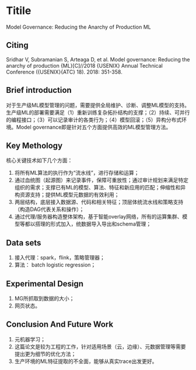 # Titile

Model Governance: Reducing the Anarchy of Production ML

## Citing

Sridhar V, Subramanian S, Arteaga D, et al. Model governance: Reducing the anarchy of production {ML}[C]//2018 {USENIX} Annual Technical Conference ({USENIX}{ATC} 18). 2018: 351-358.

## Brief introduction

对于生产级ML模型管理的问题，需要提供全局维护、诊断、调整ML模型的支持。生产级ML的部署需要满足（1）重新训练复杂拓扑结构的支撑；（2）持续、可并行的编程接口；（3）可以记录审计的各类行为；（4）模型回滚；（5）异构分布式环境。Model governance即是针对五个方面提供高效的ML模型管理方法。

## Key Methology

核心关键技术如下几个方面：
1. 将所有ML算法的执行作为“流水线”，进行存储和运算；
2. 通过血统图（起源图）来记录事件，保障可重放性；通过审计规划来满足特定组织的需求；支撑已有ML的模型、算法、特征和新应用的匹配；伸缩性和异构资源支持；提供ML模型元数据的有效利用；
3. 两层结构，底层接入数据源、代码和相关特征；顶层体统流水线和策略支持（构造DAG代表关系和操作）；
4. 通过代理/服务器构造整体架构，基于智能overlay网络，所有的运算集群、模型等都以搭理的形式加入，统数据导入导出和schema管理；

## Data sets

1. 接入代理：spark，flink，策略管理器；
2. 算法： batch logistic regression；

## Experimental Design

1. MG所抓取到数据的大小；
2. 网页状态。

## Conclusion And Future Work

1. 元机器学习；
2. 这篇论文是较为工程的工作，针对适用场景（云，边缘）、元数据管理等需要提出更为细节的优化方法；
3. 生产环境的ML特征提取的不全面，能够从真实trace出发更好。